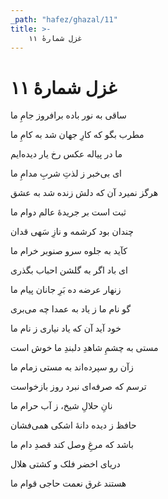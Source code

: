 ```yaml
---
_path: "hafez/ghazal/11"
title: >-
    غزل شمارهٔ ۱۱
---
```

# غزل شمارهٔ ۱۱

<div class="b" id="bn1"><div class="m1"><p>ساقی به نور باده برافروز جامِ ما</p></div>
<div class="m2"><p>مطرب بگو که کارِ جهان شد به کامِ ما</p></div></div>
<div class="b" id="bn2"><div class="m1"><p>ما در پیاله عکس رخ یار دیده‌ایم</p></div>
<div class="m2"><p>ای بی‌خبر ز لذتِ شربِ مدامِ ما</p></div></div>
<div class="b" id="bn3"><div class="m1"><p>هرگز نمیرد آن که دلش زنده شد به عشق</p></div>
<div class="m2"><p>ثبت است بر جریدهٔ عالم دوام ما</p></div></div>
<div class="b" id="bn4"><div class="m1"><p>چندان بود کرشمه و نازِ سَهی قدان</p></div>
<div class="m2"><p>کآید به جلوه سرو صنوبر خرام ما</p></div></div>
<div class="b" id="bn5"><div class="m1"><p>ای باد اگر به گلشن احباب بگذری</p></div>
<div class="m2"><p>زنهار عرضه ده بَرِ جانان پیام ما</p></div></div>
<div class="b" id="bn6"><div class="m1"><p>گو نام ما ز یاد به عمدا چه می‌بری</p></div>
<div class="m2"><p>خود آید آن که یاد نیاری ز نام ما</p></div></div>
<div class="b" id="bn7"><div class="m1"><p>مستی به چشمِ شاهدِ دلبندِ ما خوش است</p></div>
<div class="m2"><p>زآن رو سپرده‌اند به مستی زمام ما</p></div></div>
<div class="b" id="bn8"><div class="m1"><p>ترسم که صرفه‌ای نبرد روز بازخواست</p></div>
<div class="m2"><p>نانِ حلالِ شیخ، ز آب حرام ما</p></div></div>
<div class="b" id="bn9"><div class="m1"><p>حافظ ز دیده دانهٔ اشکی همی‌فشان</p></div>
<div class="m2"><p>باشد که مرغِ وصل کند قصدِ دام ما</p></div></div>
<div class="b" id="bn10"><div class="m1"><p>دریای اخضر فلک و کشتی هلال</p></div>
<div class="m2"><p>هستند غرق نعمت حاجی قوام ما</p></div></div>
